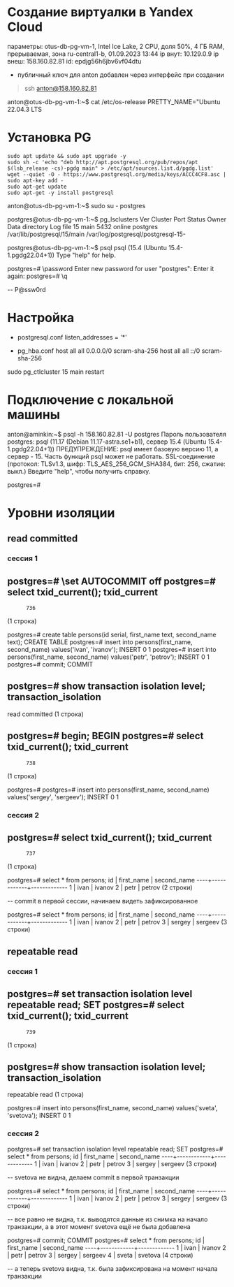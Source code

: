 # Создание виртуалки в Yandex Cloud

параметры: otus-db-pg-vm-1, Intel Ice Lake, 2 CPU, доля 50%, 4 ГБ RAM, прерываемая, зона ru-central1-b, 01.09.2023 13:44
ip внут: 10.129.0.9
ip внеш: 158.160.82.81
id: epdjg56h6jbv6vf04dtu

- публичный ключ для anton добавлен через интерфейс при создании

> ssh anton@158.160.82.81

anton@otus-db-pg-vm-1:~$ cat /etc/os-release
PRETTY_NAME="Ubuntu 22.04.3 LTS

# Установка PG

```
sudo apt update && sudo apt upgrade -y
sudo sh -c 'echo "deb http://apt.postgresql.org/pub/repos/apt $(lsb_release -cs)-pgdg main" > /etc/apt/sources.list.d/pgdg.list'
wget --quiet -O - https://www.postgresql.org/media/keys/ACCC4CF8.asc | sudo apt-key add -
sudo apt-get update
sudo apt-get -y install postgresql
```

anton@otus-db-pg-vm-1:~$ sudo su - postgres

postgres@otus-db-pg-vm-1:~$ pg_lsclusters
Ver Cluster Port Status Owner    Data directory              Log file
15  main    5432 online postgres /var/lib/postgresql/15/main /var/log/postgresql/postgresql-15-

postgres@otus-db-pg-vm-1:~$ psql
psql (15.4 (Ubuntu 15.4-1.pgdg22.04+1))
Type "help" for help.

postgres=# \password
Enter new password for user "postgres": 
Enter it again: 
postgres=# \q

-- P@ssw0rd

# Настройка

- postgresql.conf
listen_addresses = '*'

- pg_hba.conf
host    all             all             0.0.0.0/0               scram-sha-256
host    all             all             ::/0                    scram-sha-256

sudo pg_ctlcluster 15 main restart

# Подключение с локальной машины

anton@aminkin:~$ psql -h 158.160.82.81 -U postgres
Пароль пользователя postgres: 
psql (11.17 (Debian 11.17-astra.se1+b1), сервер 15.4 (Ubuntu 15.4-1.pgdg22.04+1))
ПРЕДУПРЕЖДЕНИЕ: psql имеет базовую версию 11, а сервер - 15.
                Часть функций psql может не работать.
SSL-соединение (протокол: TLSv1.3, шифр: TLS_AES_256_GCM_SHA384, бит: 256, сжатие: выкл.)
Введите "help", чтобы получить справку.

postgres=#

# Уровни изоляции

## read committed

### сессия 1

postgres=# \set AUTOCOMMIT off
postgres=# select txid_current();
 txid_current 
--------------
          736
(1 строка)

postgres=# create table persons(id serial, first_name text, second_name text);
CREATE TABLE
postgres=# insert into persons(first_name, second_name) values('ivan', 'ivanov');
INSERT 0 1
postgres=# insert into persons(first_name, second_name) values('petr', 'petrov');
INSERT 0 1
postgres=# commit;
COMMIT

postgres=# show transaction isolation level;
 transaction_isolation 
-----------------------
 read committed
(1 строка)

postgres=# begin;
BEGIN
postgres=# select txid_current();
 txid_current 
--------------
          738
(1 строка)

postgres=# 
postgres=# insert into persons(first_name, second_name) values('sergey', 'sergeev');
INSERT 0 1

### сессия 2

postgres=# select txid_current();
 txid_current 
--------------
          737
(1 строка)

postgres=# select * from persons;
 id | first_name | second_name 
----+------------+-------------
  1 | ivan       | ivanov
  2 | petr       | petrov
(2 строки)

-- commit в первой сессии, начинаем видеть зафиксированное

postgres=# select * from persons;
 id | first_name | second_name 
----+------------+-------------
  1 | ivan       | ivanov
  2 | petr       | petrov
  3 | sergey     | sergeev
(3 строки)

## repeatable read

### сессия 1

postgres=# set transaction isolation level repeatable read;
SET
postgres=# select txid_current();
 txid_current 
--------------
          739
(1 строка)

postgres=# show transaction isolation level;
 transaction_isolation 
-----------------------
 repeatable read
(1 строка)

postgres=# insert into persons(first_name, second_name) values('sveta', 'svetova');
INSERT 0 1


### сессия 2

postgres=# set transaction isolation level repeatable read;
SET
postgres=# select * from persons;
 id | first_name | second_name 
----+------------+-------------
  1 | ivan       | ivanov
  2 | petr       | petrov
  3 | sergey     | sergeev
(3 строки)

-- svetova не видна, делаем commit в первой транзакции

postgres=# select * from persons;
 id | first_name | second_name 
----+------------+-------------
  1 | ivan       | ivanov
  2 | petr       | petrov
  3 | sergey     | sergeev
(3 строки)

-- все равно не видна, т.к. выводятся данные из снимка на начало транзакции, а в этот момент svetova ещё не была добавлена

postgres=# commit;
COMMIT
postgres=# select * from persons;
 id | first_name | second_name 
----+------------+-------------
  1 | ivan       | ivanov
  2 | petr       | petrov
  3 | sergey     | sergeev
  4 | sveta      | svetova
(4 строки)

-- а теперь svetova видна, т.к. была зафиксирована на момент начала транзакции